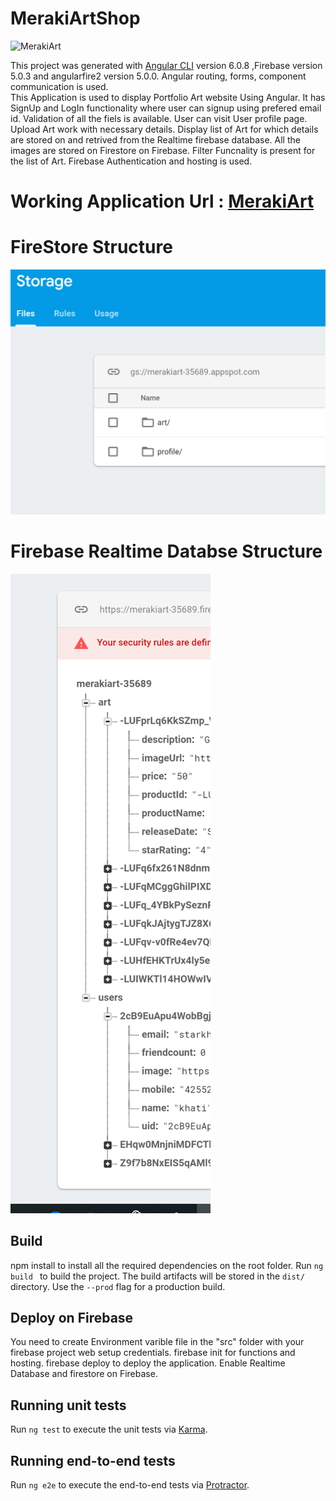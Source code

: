 # MerakiArtShop

![MerakiArt](MerakiArt.gif "MerakiArt")

This project was generated with [Angular CLI](https://github.com/angular/angular-cli) version 6.0.8 ,Firebase version 5.0.3 and angularfire2 version 5.0.0. Angular routing, forms, component communication is used.  
This Application is used to display Portfolio Art website Using Angular. 
It has SignUp and LogIn functionality where user can signup using prefered email id. Validation of all the fiels is available. User can visit User profile page. 
Upload Art work with necessary details. Display list of Art for which details are stored on and retrived from the Realtime firebase database. All the images are stored on Firestore on Firebase. 
Filter Funcnality is present for the list of Art.
Firebase Authentication and hosting is used. 
# Working Application Url : [MerakiArt](https://merakiart-35689.firebaseapp.com/)

# FireStore Structure
![FireStore Structure](https://github.com/khyatiContractor/MerakiArtShop/blob/master/Firestore.PNG)

# Firebase Realtime Databse Structure
![FireStore Structure](https://github.com/khyatiContractor/MerakiArtShop/blob/master/FirebaseRealtimeDatabase.PNG)



## Build
npm install to install all the required dependencies on the root folder. 
Run `ng build ` to build the project. The build artifacts will be stored in the `dist/` directory. Use the `--prod` flag for a production build.

## Deploy on Firebase
You need to create Environment varible file in the "src" folder with your firebase project web setup credentials. 
firebase init for functions and hosting.
firebase deploy to deploy the application.
Enable Realtime Database and firestore on Firebase.

## Running unit tests

Run `ng test` to execute the unit tests via [Karma](https://karma-runner.github.io).

## Running end-to-end tests

Run `ng e2e` to execute the end-to-end tests via [Protractor](http://www.protractortest.org/).

